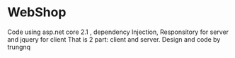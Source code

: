 # WebShop

Code using asp.net core 2.1 , dependency Injection, Responsitory for server and jquery for client
That is 2 part: client and server.
Design and code by trungnq
